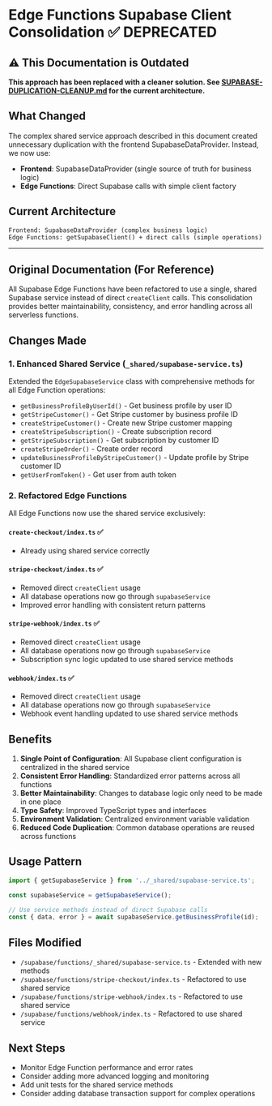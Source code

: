 # Edge Functions Supabase Client Consolidation ✅ DEPRECATED

## ⚠️ **This Documentation is Outdated**

**This approach has been replaced with a cleaner solution. See [SUPABASE-DUPLICATION-CLEANUP.md](./SUPABASE-DUPLICATION-CLEANUP.md) for the current architecture.**

## What Changed

The complex shared service approach described in this document created unnecessary duplication with the frontend SupabaseDataProvider. Instead, we now use:

- **Frontend**: SupabaseDataProvider (single source of truth for business logic)
- **Edge Functions**: Direct Supabase calls with simple client factory

## Current Architecture

```
Frontend: SupabaseDataProvider (complex business logic)
Edge Functions: getSupabaseClient() + direct calls (simple operations)
```

---

## Original Documentation (For Reference)

All Supabase Edge Functions have been refactored to use a single, shared Supabase service instead of direct `createClient` calls. This consolidation provides better maintainability, consistency, and error handling across all serverless functions.

## Changes Made

### 1. Enhanced Shared Service (`_shared/supabase-service.ts`)

Extended the `EdgeSupabaseService` class with comprehensive methods for all Edge Function operations:

- `getBusinessProfileByUserId()` - Get business profile by user ID
- `getStripeCustomer()` - Get Stripe customer by business profile ID
- `createStripeCustomer()` - Create new Stripe customer mapping
- `createStripeSubscription()` - Create subscription record
- `getStripeSubscription()` - Get subscription by customer ID
- `createStripeOrder()` - Create order record
- `updateBusinessProfileByStripeCustomer()` - Update profile by Stripe customer ID
- `getUserFromToken()` - Get user from auth token

### 2. Refactored Edge Functions

All Edge Functions now use the shared service exclusively:

#### `create-checkout/index.ts` ✅
- Already using shared service correctly

#### `stripe-checkout/index.ts` ✅
- Removed direct `createClient` usage
- All database operations now go through `supabaseService`
- Improved error handling with consistent return patterns

#### `stripe-webhook/index.ts` ✅  
- Removed direct `createClient` usage
- All database operations now go through `supabaseService`
- Subscription sync logic updated to use shared service methods

#### `webhook/index.ts` ✅
- Removed direct `createClient` usage
- All database operations now go through `supabaseService`
- Webhook event handling updated to use shared service methods

## Benefits

1. **Single Point of Configuration**: All Supabase client configuration is centralized in the shared service
2. **Consistent Error Handling**: Standardized error patterns across all functions
3. **Better Maintainability**: Changes to database logic only need to be made in one place
4. **Type Safety**: Improved TypeScript types and interfaces
5. **Environment Validation**: Centralized environment variable validation
6. **Reduced Code Duplication**: Common database operations are reused across functions

## Usage Pattern

```typescript
import { getSupabaseService } from '../_shared/supabase-service.ts';

const supabaseService = getSupabaseService();

// Use service methods instead of direct Supabase calls
const { data, error } = await supabaseService.getBusinessProfile(id);
```

## Files Modified

- `/supabase/functions/_shared/supabase-service.ts` - Extended with new methods
- `/supabase/functions/stripe-checkout/index.ts` - Refactored to use shared service
- `/supabase/functions/stripe-webhook/index.ts` - Refactored to use shared service  
- `/supabase/functions/webhook/index.ts` - Refactored to use shared service

## Next Steps

- Monitor Edge Function performance and error rates
- Consider adding more advanced logging and monitoring
- Add unit tests for the shared service methods
- Consider adding database transaction support for complex operations
